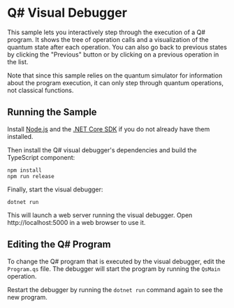 # Q# Visual Debugger #

This sample lets you interactively step through the execution of a Q# program.
It shows the tree of operation calls and a visualization of the quantum state
after each operation. You can also go back to previous states by clicking the
"Previous" button or by clicking on a previous operation in the list.

Note that since this sample relies on the quantum simulator for information
about the program execution, it can only step through quantum operations, not
classical functions.

## Running the Sample ##

Install [Node.js](https://nodejs.org/en/) and the
[.NET Core SDK](https://dotnet.microsoft.com/download) if you do not already
have them installed.

Then install the Q# visual debugger's dependencies and build the TypeScript
component:

```
npm install
npm run release
```

Finally, start the visual debugger:

```
dotnet run
```

This will launch a web server running the visual debugger. Open
http://localhost:5000 in a web browser to use it.

## Editing the Q# Program ##

To change the Q# program that is executed by the visual debugger, edit the
`Program.qs` file. The debugger will start the program by running the `QsMain`
operation.

Restart the debugger by running the `dotnet run` command again to see the new
program.
